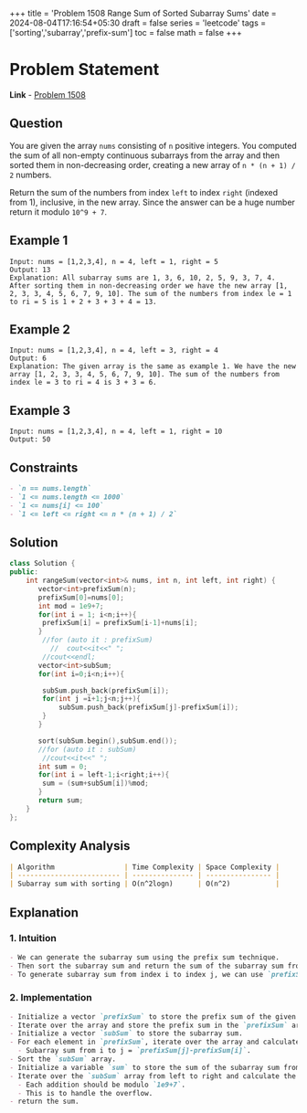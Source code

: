 +++
title = 'Problem 1508 Range Sum of Sorted Subarray Sums'
date = 2024-08-04T17:16:54+05:30
draft = false
series = 'leetcode'
tags =['sorting','subarray','prefix-sum']
toc = false
math = false
+++

# Problem Statement

**Link** - [Problem 1508](https://leetcode.com/problems/range-sum-of-sorted-subarray-sums/description/)

## Question

You are given the array `nums` consisting of `n` positive integers. You computed the sum of all non-empty continuous subarrays from the array and then sorted them in non-decreasing order, creating a new array of `n * (n + 1) / 2` numbers.

Return the sum of the numbers from index `left` to index `right` (indexed from 1), inclusive, in the new array. Since the answer can be a huge number return it modulo `10^9 + 7`.

## Example 1

```
Input: nums = [1,2,3,4], n = 4, left = 1, right = 5
Output: 13
Explanation: All subarray sums are 1, 3, 6, 10, 2, 5, 9, 3, 7, 4. After sorting them in non-decreasing order we have the new array [1, 2, 3, 3, 4, 5, 6, 7, 9, 10]. The sum of the numbers from index le = 1 to ri = 5 is 1 + 2 + 3 + 3 + 4 = 13.
```

## Example 2

```
Input: nums = [1,2,3,4], n = 4, left = 3, right = 4
Output: 6
Explanation: The given array is the same as example 1. We have the new array [1, 2, 3, 3, 4, 5, 6, 7, 9, 10]. The sum of the numbers from index le = 3 to ri = 4 is 3 + 3 = 6.
```

## Example 3

```
Input: nums = [1,2,3,4], n = 4, left = 1, right = 10
Output: 50
```

## Constraints

```markdown
- `n == nums.length`
- `1 <= nums.length <= 1000`
- `1 <= nums[i] <= 100`
- `1 <= left <= right <= n * (n + 1) / 2`
```

## Solution

```cpp
class Solution {
public:
    int rangeSum(vector<int>& nums, int n, int left, int right) {
       vector<int>prefixSum(n);
       prefixSum[0]=nums[0];
       int mod = 1e9+7;
       for(int i = 1; i<n;i++){
        prefixSum[i] = prefixSum[i-1]+nums[i];
       }
        //for (auto it : prefixSum)
          //  cout<<it<<" ";
        //cout<<endl;
       vector<int>subSum;
       for(int i=0;i<n;i++){

        subSum.push_back(prefixSum[i]);
        for(int j =i+1;j<n;j++){
            subSum.push_back(prefixSum[j]-prefixSum[i]);
        }
       }

       sort(subSum.begin(),subSum.end());
       //for (auto it : subSum)
        //cout<<it<<" ";
       int sum = 0;
       for(int i = left-1;i<right;i++){
        sum = (sum+subSum[i])%mod;
       }
       return sum;
    }
};
```

## Complexity Analysis

```markdown
| Algorithm                 | Time Complexity | Space Complexity |
| ------------------------- | --------------- | ---------------- |
| Subarray sum with sorting | O(n^2logn)      | O(n^2)           |
```

## Explanation

### 1. Intuition

```markdown
- We can generate the subarray sum using the prefix sum technique.
- Then sort the subarray sum and return the sum of the subarray sum from left to right.
- To generate subarray sum from index i to index j, we can use `prefixSum[j]-prefixSum[i]`.
```

### 2. Implementation

```markdown
- Initialize a vector `prefixSum` to store the prefix sum of the given array.
- Iterate over the array and store the prefix sum in the `prefixSum` array.
- Initialize a vector `subSum` to store the subarray sum.
- For each element in `prefixSum`, iterate over the array and calculate the subarray sum from index i to index j.
  - Subarray sum from i to j = `prefixSum[j]-prefixSum[i]`.
- Sort the `subSum` array.
- Initialize a variable `sum` to store the sum of the subarray sum from left to right.
- Iterate over the `subSum` array from left to right and calculate the sum.
  - Each addition should be modulo `1e9+7`.
  - This is to handle the overflow.
- return the sum.
```
